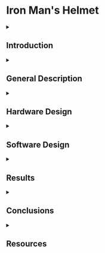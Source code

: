 # Iron Man's Helmet

<details>
  <summary> <h2>  Introduction </h2> </summary>
  
##
  
  This project brings a piece of Iron Man’s tech into the real world. Building a replica helmet with a working faceplate that opens and closes, glowing LED eyes, and sound effects powered by a buzzer - all controlled by an IR remote. 
  
I’ve always been inspired by Iron Man’s tech and wanted to create something that captures its essence while being achievable with accessible tools and materials. This project is a blend of my passion for electronics and creative builds, offering a fun and rewarding way to learn and experiment with Arduino — bringing the feel of the movies into real life, even if not perfectly screen-accurate.
  
##
</details>


<details>
  <summary> <h2> General Description </h2> </summary>

  ##
  
  This project focuses on building an Iron Man helmet using basic materials and Arduino-powered components. 
  
  The helmet is crafted from cardboard, strengthened with putty and smoothed with sandpaper before being spray-painted. It features servo motors to lift the faceplate, LEDs for the glowing eyes, and a buzzer for sound effects. The entire system is controlled by an IR remote, with each button programmed to perform a specific action. 

  The entire circuit is powered by four AA batteries, providing a simple and portable power solution.

##
</details>


<details>
  <summary> <h2> Hardware Design </h2> </summary>

  ##
  
   ### 1. List of components: 
   -  1x Arduino Nano (ATmega328P + CH340)
   -  2x Servomotors
   -  1x Buzzer
   -  2x LEDs
   -  1x IR Sensor
   -  1x IR Remote
   -  2x 4xAA Battery Support
   -  Jumper wires

More details:
[Hardware](hardware/)

  
##
</details>

<details>
  <summary> <h2> Software Design </h2> </summary>

  ##
  ### Development enviroment:
  
  I will use the PlatformIO IDE extension within Visual Studio Code.

  
  More details:
[Software](src/)
  
##
</details>

<details>
  <summary> <h2> Results </h2> </summary>

  ##
   TBD
  
##
</details>

<details>
  <summary> <h2> Conclusions </h2> </summary>

  ##
   TBD
  
##
</details>

<details>
  <summary> <h2> Resources </h2> </summary>
  
  ##

  -  [Helmet Template]( https://drive.google.com/open?id=1YfW2K6Q_CDc4ufU1XObH65F5ZKl07IGV)
  -  [Tutorial - Video](https://www.youtube.com/watch?v=On1XV3Aa_wo)

   TBD
  
##
</details>
